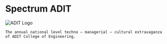 # Spectrum ADIT
![ADIT Logo](public/manifest_images/android-chrome-512x512.png)


```The annual national level techno – managerial – cultural extravaganza of ADIT College of Engineering.```
